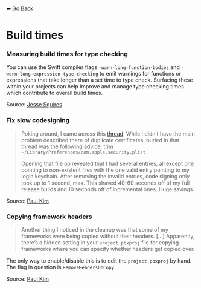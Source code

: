⬅️ [Go Back](README.md)

# Build times

### Measuring build times for type checking

You can use the Swift compiler flags `-warn-long-function-bodies` and `-warn-long-expression-type-checking` to emit warnings for functions or expressions that take longer than a set time to type check. Surfacing these within your projects can help improve and manage type checking times which contribute to overall build times.

Source: [Jesse Squires](https://www.jessesquires.com/blog/2017/09/18/measuring-compile-times-xcode9/)

### Fix slow codesigning

> Poking around, I came across this [thread](https://developer.apple.com/forums/thread/66418). While I didn’t have the main problem described there of duplicate certificates, buried in that thread was the following advice: trim `~/Library/Preferences/com.apple.security.plist`
>
> Opening that file up revealed that I had several entries, all except one pointing to non-existent files with the one valid entry pointing to my login keychain. After removing the invalid entries, code signing only took up to 1 second, max. This shaved 40-60 seconds off of my full release builds and 10 seconds off of incremental ones. Huge savings.

Source: [Paul Kim](https://www.noodlesoft.com/blog/2020/08/24/a-couple-of-random-xcode-tips-to-speed-up-your-builds/)

### Copying framework headers

> Another thing I noticed in the cleanup was that some of my frameworks were being copied without their headers.
> [...]
> Apparently, there’s a hidden setting in your `project.pbxproj` file for copying frameworks where you can specify whether headers get copied over.

The only way to enable/disable this is to edit the `project.pbxproj` by hand. The flag in question is `RemoveHeadersOnCopy`.

Source: [Paul Kim](https://www.noodlesoft.com/blog/2020/08/24/a-couple-of-random-xcode-tips-to-speed-up-your-builds/)
